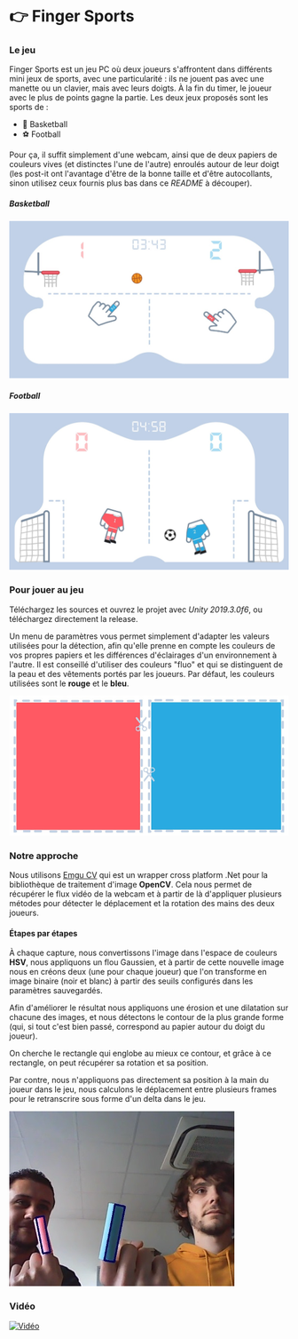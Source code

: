 # 👉 Finger Sports

### Le jeu

Finger Sports est un jeu PC où deux joueurs s'affrontent dans différents mini jeux de sports, avec une particularité : ils ne jouent pas avec une manette ou un clavier, mais avec leurs doigts. À la fin du timer, le joueur avec le plus de points gagne la partie. Les deux jeux proposés sont les sports de :

* 🏀 Basketball
* ⚽ Football

Pour ça, il suffit simplement d'une webcam, ainsi que de deux papiers de couleurs vives (et distinctes l'une de l'autre) enroulés autour de leur doigt (les post-it ont l'avantage d'être de la bonne taille et d'être autocollants, sinon utilisez ceux fournis plus bas dans ce *README* à découper).

##### Basketball

![Basketball](/Images/Basketball.jpg)

##### Football

![Football](/Images/Football.jpg)

### Pour jouer au jeu

Téléchargez les sources et ouvrez le projet avec *Unity 2019.3.0f6*, ou téléchargez directement la release.

Un menu de paramètres vous permet simplement d'adapter les valeurs utilisées pour la détection, afin qu'elle prenne en compte les couleurs de vos propres papiers et les différences d'éclairages d'un environnement à l'autre. Il est conseillé d'utiliser des couleurs "fluo" et qui se distinguent de la peau et des vêtements portés par les joueurs. Par défaut, les couleurs utilisées sont le **rouge** et le **bleu**.

![Papiers](/Images/Papiers.jpg)

### Notre approche

Nous utilisons [Emgu CV](http://www.emgu.com/wiki/index.php/Main_Page) qui est un wrapper cross platform .Net pour la bibliothèque de traitement d'image **OpenCV**. Cela nous permet de récupérer le flux vidéo de la webcam et à partir de là d'appliquer plusieurs métodes pour détecter le déplacement et la rotation des mains des deux joueurs.

#### Étapes par étapes

À chaque capture, nous convertissons l'image dans l'espace de couleurs **HSV**, nous appliquons un flou Gaussien, et à partir de cette nouvelle image nous en créons deux (une pour chaque joueur) que l'on transforme en image binaire (noir et blanc) à partir des seuils configurés dans les paramètres sauvegardés.

Afin d'améliorer le résultat nous appliquons une érosion et une dilatation sur chacune des images, et nous détectons le contour de la plus grande forme (qui, si tout c'est bien passé, correspond au papier autour du doigt du joueur).

On cherche le rectangle qui englobe au mieux ce contour, et grâce à ce rectangle, on peut récupérer sa rotation et sa position.

Par contre, nous n'appliquons pas directement sa position à la main du joueur dans le jeu, nous calculons le déplacement entre plusieurs frames pour le retranscrire sous forme d'un delta dans le jeu.

![Détection](/Images/Detection.jpg)

### Vidéo

[![Vidéo](https://img.youtube.com/vi/ScMzIvxBSi4/0.jpg)](https://www.youtube.com/watch?v=ScMzIvxBSi4)
